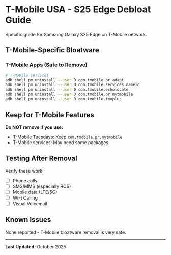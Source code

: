 # T-Mobile USA - S25 Edge Debloat Guide

Specific guide for Samsung Galaxy S25 Edge on T-Mobile network.

## T-Mobile-Specific Bloatware

### T-Mobile Apps (Safe to Remove)

```bash
# T-Mobile services
adb shell pm uninstall --user 0 com.tmobile.pr.adapt
adb shell pm uninstall --user 0 com.tmobile.services.nameid
adb shell pm uninstall --user 0 com.tmobile.echolocate
adb shell pm uninstall --user 0 com.tmobile.pr.mytmobile
adb shell pm uninstall --user 0 com.tmobile.tmoplus
```

## Keep for T-Mobile Features

**Do NOT remove if you use:**
- T-Mobile Tuesdays: Keep `com.tmobile.pr.mytmobile`
- T-Mobile services: May need some packages

## Testing After Removal

Verify these work:
- [ ] Phone calls
- [ ] SMS/MMS (especially RCS)
- [ ] Mobile data (LTE/5G)
- [ ] WiFi Calling
- [ ] Visual Voicemail

## Known Issues

None reported - T-Mobile bloatware removal is very safe.

---

**Last Updated:** October 2025
